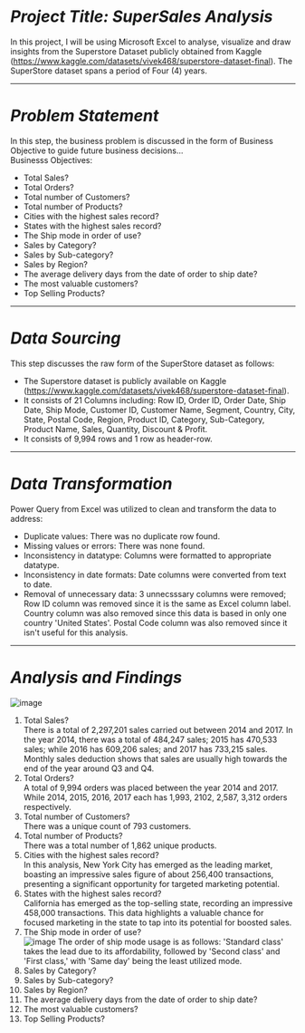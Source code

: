 # *Project Title: SuperSales Analysis*
In this project, I will be using Microsoft Excel to analyse, visualize and draw insights from the Superstore Dataset publicly obtained from Kaggle (https://www.kaggle.com/datasets/vivek468/superstore-dataset-final). The SuperStore dataset spans a period of Four (4) years.

------------------------------------
# *Problem Statement*
In this step, the business problem is discussed in the form of Business Objective to guide future business decisions...  
Businesss Objectives:  
* Total Sales?  
* Total Orders?  
* Total number of Customers?  
* Total number of Products?  
* Cities with the highest sales record?  
* States with the highest sales record?  
* The Ship mode in order of use?  
* Sales by Category?   
* Sales by Sub-category?
* Sales by Region? 
* The average delivery days from the date of order to ship date?  
* The most valuable customers?
* Top Selling Products?

------------------------------------
# *Data Sourcing*
This step discusses the raw form of the SuperStore dataset as follows:  
* The Superstore dataset is publicly available on Kaggle (https://www.kaggle.com/datasets/vivek468/superstore-dataset-final).  
* It consists of 21 Columns including: Row ID,	Order ID,	Order Date,	Ship Date,	Ship Mode,	Customer ID,	Customer Name,	Segment,	Country,	City,	State,	Postal Code,	Region,	Product ID,	Category,	Sub-Category,	Product Name,	Sales,	Quantity,	Discount &	Profit.
* It consists of 9,994 rows and 1 row as header-row.

------------------------------------
# *Data Transformation*
Power Query from Excel was utilized to clean and transform the data to address:  
* Duplicate values: There was no duplicate row found.
* Missing values or errors: There was none found.
* Inconsistency in datatype: Columns were formatted to appropriate datatype.
* Inconsistency in date formats: Date columns were converted from text to date.
* Removal of unnecessary data: 3 unnecsssary columns were removed; Row ID column was removed since it is the same as Excel column label. Country column was also removed since this data is based in only one country 'United States'. Postal Code column was also removed since it isn't useful for this analysis.

-------------------------------------

# *Analysis and Findings*  
![image](https://github.com/Musabdullahi/DA-Stuffs/assets/99256919/84775fde-9640-4a74-aa4c-79f7adb3207c)
1. Total Sales?  
    There is a total of 2,297,201 sales carried out between 2014 and 2017. In the year 2014, there was a total of 484,247 sales; 2015 has 470,533 sales; while 2016 has 609,206 sales;        and 2017 has 733,215 sales.
    Monthly sales deduction shows that sales are usually high towards the end of the year around Q3 and Q4.
3. Total Orders?  
    A total of 9,994 orders was placed between the year 2014 and 2017. While 2014, 2015, 2016, 2017 each has 1,993, 2102, 2,587, 3,312 orders respectively.
4. Total number of Customers?  
    There was a unique count of 793 customers.
5. Total number of Products?  
    There was a total number of 1,862 unique products.
6. Cities with the highest sales record?  
    In this analysis, New York City has emerged as the leading market, boasting an impressive sales figure of about 256,400 transactions, presenting a significant opportunity for            targeted marketing potential.
7. States with the highest sales record?  
    California has emerged as the top-selling state, recording an impressive 458,000 transactions. This data highlights a valuable chance for focused marketing in the state to tap into      its potential for boosted sales.
8. The Ship mode in order of use?  
![image](https://github.com/Musabdullahi/DA-Stuffs/assets/99256919/9c7b6fb1-a555-4e58-a278-11682f317254)
   The order of ship mode usage is as follows: 'Standard class' takes the lead due to its affordability, followed by 'Second class' and 'First class,' with 'Same day' being the least       utilized mode.
10. Sales by Category?
11. Sales by Sub-category?
12. Sales by Region?
13. The average delivery days from the date of order to ship date?
14. The most valuable customers?
15. Top Selling Products?
